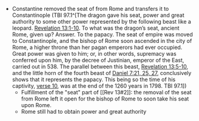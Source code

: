 - Constantine removed the seat of from Rome and transfers it to Constantinople (TBI 97.1^[The dragon gave his seat, power and great authority to some other power represented by the following beast like a leopard. [Revelation 13:1-10](1965.63067). To what was the dragon’s seat, ancient Rome, given up? Answer. To the papacy. The seat of empire was moved to Constantinople, and the bishop of Rome soon ascended in the city of Rome, a higher throne than her pagan emperors had ever occupied. Great power was given to him; or, in other words, supremacy was conferred upon him, by the decree of Justinian, emperor of the East, carried out in 538. The parallel between this beast, [Revelation 13:5-10](1965.63075), and the little horn of the fourth beast of [Daniel 7:21, 25, 27](1965.44795), conclusively shows that it represents the papacy. This being so the time of his captivity, [verse 10](1965.44773), was at the end of the 1260 years in 1798. TBI 97.1])
	- Fulfillment of the "seat" part of [[Rev 13#2]]: the removal of the seat from Rome left it open for the bishop of Rome to soon take his seat upon Rome.
	- Rome still had to obtain power and great authority
	